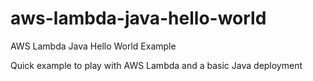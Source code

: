 # aws-lambda-java-hello-world
AWS Lambda Java Hello World Example

Quick example to play with AWS Lambda and a basic Java deployment
